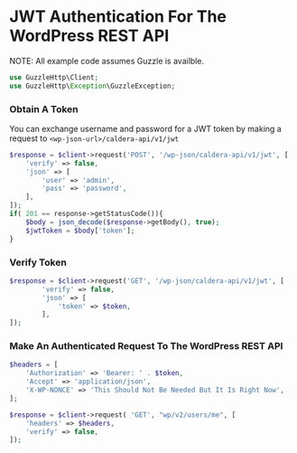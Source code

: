 # JWT Authentication For The WordPress REST API

NOTE: All example code assumes Guzzle is availble.

```php
use GuzzleHttp\Client;
use GuzzleHttp\Exception\GuzzleException;
```
### Obtain A Token
You can exchange username and password for a JWT token by making a request to `<wp-json-url>/caldera-api/v1/jwt`

```php
$response = $client->request('POST', '/wp-json/caldera-api/v1/jwt', [
    'verify' => false,
    'json' => [
        'user' => 'admin',
        'pass' => 'password',
    ],
]);
if( 201 == response->getStatusCode()){
    $body = json_decode($response->getBody(), true);
    $jwtToken = $body['token'];
}


```

### Verify Token
```php
$response = $client->request('GET', '/wp-json/caldera-api/v1/jwt', [
        'verify' => false,
        'json' => [
            'token' => $token,
        ],
]);
```

### Make An Authenticated Request To The WordPress REST API
```php
$headers = [
    'Authorization' => 'Bearer: ' . $token,
    'Accept' => 'application/json',
    'X-WP-NONCE' => 'This Should Not Be Needed But It Is Right Now',
];

$response = $client->request( 'GET', "wp/v2/users/me", [
    'headers' => $headers,
    'verify' => false,
]);
```
